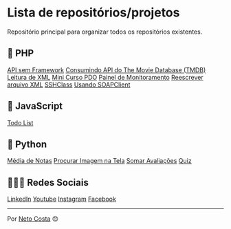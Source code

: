 # Lista de repositórios/projetos

Repositório principal para organizar todos os repositórios existentes.

## 🚀 PHP

[API sem Framework](https://github.com/netocosta/php_api)
[Consumindo API do The Movie Database (TMDB)](https://github.com/netocosta/consumindo_api_tmdb)
[Leitura de XML](https://github.com/netocosta/xmlnfe)
[Mini Curso PDO](https://github.com/netocosta/mini_curso_pdo)
[Painel de Monitoramento](https://github.com/netocosta/monitoramento)
[Reescrever arquivo XML](https://github.com/netocosta/reescrever_arquivo_xml)
[SSHClass](https://github.com/netocosta/php-ssh-class)
[Usando SOAPClient](https://github.com/netocosta/usando_soapclient)

## 🚀 JavaScript

[Todo List](https://github.com/netocosta/todolist_js)

## 🚀 Python

[Média de Notas](https://github.com/netocosta/atividades-python/blob/main/media_notas.py)
[Procurar Imagem na Tela](https://github.com/netocosta/atividades-python/tree/main/find_icon_in_screen)
[Somar Avaliações](https://github.com/netocosta/atividades-python/blob/main/somar_avaliacoes.py)
[Quiz](https://github.com/netocosta/atividades-python/tree/main/quiz)

## 🤵🏻‍♂️ Redes Sociais

[LinkedIn](https://www.linkedin.com/in/netocostajp/)
[Youtube](https://www.youtube.com/c/NetoCostajp)
[Instagram](https://www.instagram.com/netocostajp/)
[Facebook](https://www.facebook.com/netocostajp/)

---
Por [Neto Costa](https://github.com/netocosta/) 😊
